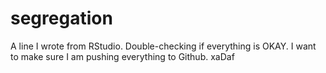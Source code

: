 # segregation

A line I wrote from RStudio. Double-checking if everything is OKAY.
I want to make sure I am pushing everything to Github.
xaDaf